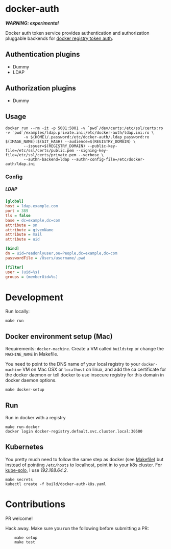 # docker-auth

***WARNING: experimental***

Docker auth token service provides authentication and authorization pluggable backends
for [docker registry token auth](https://docs.docker.com/registry/spec/auth/token/).

## Authentication plugins

* Dummy
* LDAP

## Authorization plugins

* Dummy

## Usage

    docker run --rm -it -p 5001:5001 -v `pwd`/dev/certs:/etc/ssl/certs:ro -v `pwd`/examples/ldap.private.ini:/etc/docker-auth/ldap.ini:ro \
    		-v $(HOME)/.password:/etc/docker-auth/.ldap_password:ro $(IMAGE_NAME):$(GIT_HASH) --audience=$(REGISTRY_DOMAIN) \
    		--issuer=$(REGISTRY_DOMAIN) --public-key-file=/etc/ssl/certs/public.pem --signing-key-file=/etc/ssl/certs/private.pem --verbose \
    		--authn-backend=ldap --authn-config-file=/etc/docker-auth/ldap.ini

### Config

##### LDAP

```ini
[global]
host = ldap.example.com
port = 389
tls = false
base = dc=example,dc=com
attribute = sn
attribute = givenName
attribute = mail
attribute = uid

[bind]
dn = uid=readonlyuser,ou=People,dc=example,dc=com
passwordFile = /Users/username/.pwd

[filter]
user = (uid=%s)
groups = (memberUid=%s)
```

# Development    

Run locally:

    make run

## Docker environment setup (Mac)

Requirements: `docker-machine`. Create a VM called `buildstep` or change the `MACHINE_NAME` in Makefile.

You need to point to the DNS name of your local registry to your `docker-machine` VM on Mac OSX 
or `localhost` on linux, and add the ca certificate for the docker daemon 
or tell docker to use insecure registry for this domain in docker daemon options.

    make docker-setup

## Run

Run in docker with a registry

    make run-docker
    docker login docker-registry.default.svc.cluster.local:30500

## Kubernetes

You pretty much need to follow the same step as docker (see [Makefile](./Makefile)) 
but instead of pointing `/etc/hosts` to localhost, point in to your k8s cluster. 
For [kube-solo](https://github.com/TheNewNormal/kube-solo-osx), I use _192.168.64.2_.

    make secrets
    kubectl create -f build/docker-auth-k8s.yaml

# Contributions

PR welcome!

Hack away. Make sure you run the following before submitting a PR:

        make setup
        make test
        

